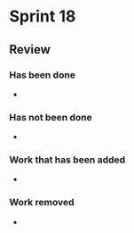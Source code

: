 
# Sprint 18

## Review

### Has been done

- 

### Has not been done

- 

### Work that has been added

- 

### Work removed

- 

